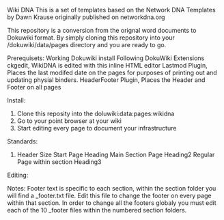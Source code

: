 Wiki DNA
This is a set of templates based on the Network DNA Templates by Dawn Krause originally published on networkdna.org

This repository is a conversion from the orignal word documents to Dokuwiki format.  By simply cloning this repository into your /dokuwiki/data/pages directory and you are ready to go.

Prerequisets:
Working Dokuwiki install
Following DokuWiki Extensions
  ckgedit, WikiDNA is edited with this inline HTML editor
  Lastmod Plugin, Places the last modifed date on the pages for purposes of printing out and updating physial binders.
  HeaderFooter Plugin, Places the Header and Footer on all pages

Install:
1. Clone this reposity into the doluwiki:data:pages:wikidna
2. Go to your point browser at your wiki
3. Start editing every page to document your infrastructure

Standards:
1. Header Size
	Start Page Heading
	Main Section Page Heading2
	Regular Page within section Heading3

Editing:

Notes:
   Footer text is specific to each section, within the section folder you will find a _footer.txt file.  Edit this file to change the footer on every page within that section.  In order to change all the footers globaly you must edit each of the 10 _footer files within the numbered section folders.

